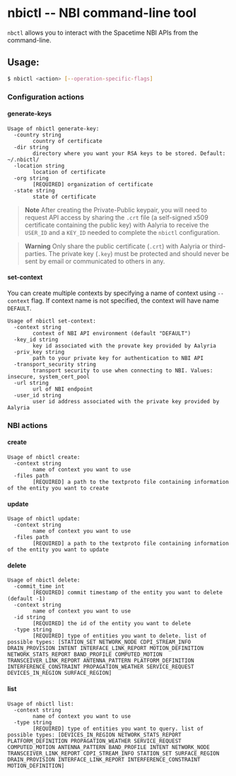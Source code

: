# nbictl -- NBI command-line tool

`nbctl` allows you to interact with the Spacetime NBI APIs from the command-line.

## Usage:

```sh
$ nbictl <action> [--operation-specific-flags]
```

### Configuration actions

#### generate-keys
```
Usage of nbictl generate-key:
  -country string
        country of certificate
  -dir string
        directory where you want your RSA keys to be stored. Default: ~/.nbictl/
  -location string
        location of certificate
  -org string
        [REQUIRED] organization of certificate
  -state string
        state of certificate
```

> **Note**
> After creating the Private-Public keypair, you will need to request API access by
> sharing the `.crt` file (a self-signed x509 certificate containing the public key) with
> Aalyria to receive the `USER_ID` and a `KEY_ID` needed to complete the `nbictl` configuration.

> **Warning** 
> Only share the public certificate (`.crt`) with Aalyria or third-parties.
> The private key (`.key`) must be protected and should never be sent by email
> or communicated to others in any.

#### set-context

You can create multiple contexts by specifying a name of context using `--context` flag.
If context name is not specified, the context will have name `DEFAULT`.

```
Usage of nbictl set-context:
  -context string
        context of NBI API environment (default "DEFAULT")
  -key_id string
        key id associated with the provate key provided by Aalyria
  -priv_key string
        path to your private key for authentication to NBI API
  -transport_security string
        transport security to use when connecting to NBI. Values: insecure, system_cert_pool
  -url string
        url of NBI endpoint
  -user_id string
        user id address associated with the private key provided by Aalyria
```

### NBI actions

#### create
```
Usage of nbictl create:
  -context string
        name of context you want to use
  -files path
        [REQUIRED] a path to the textproto file containing information of the entity you want to create
```
#### update
```
Usage of nbictl update:
  -context string
        name of context you want to use
  -files path
        [REQUIRED] a path to the textproto file containing information of the entity you want to update
```
#### delete
```
Usage of nbictl delete:
  -commit_time int
        [REQUIRED] commit timestamp of the entity you want to delete (default -1)
  -context string
        name of context you want to use
  -id string
        [REQUIRED] the id of the entity you want to delete
  -type string
        [REQUIRED] type of entities you want to delete. list of possible types: [STATION_SET NETWORK_NODE CDPI_STREAM_INFO DRAIN_PROVISION INTENT INTERFACE_LINK_REPORT MOTION_DEFINITION NETWORK_STATS_REPORT BAND_PROFILE COMPUTED_MOTION TRANSCEIVER_LINK_REPORT ANTENNA_PATTERN PLATFORM_DEFINITION INTERFERENCE_CONSTRAINT PROPAGATION_WEATHER SERVICE_REQUEST DEVICES_IN_REGION SURFACE_REGION]
```
#### list
```
Usage of nbictl list:
  -context string
        name of context you want to use
  -type string
        [REQUIRED] type of entities you want to query. list of possible types: [DEVICES_IN_REGION NETWORK_STATS_REPORT PLATFORM_DEFINITION PROPAGATION_WEATHER SERVICE_REQUEST COMPUTED_MOTION ANTENNA_PATTERN BAND_PROFILE INTENT NETWORK_NODE TRANSCEIVER_LINK_REPORT CDPI_STREAM_INFO STATION_SET SURFACE_REGION DRAIN_PROVISION INTERFACE_LINK_REPORT INTERFERENCE_CONSTRAINT MOTION_DEFINITION]
```

